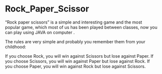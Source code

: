 # Rock_Paper_Scissor

“Rock paper scissors” is a simple and interesting game and the most popular game, which most of us has been played between classes, now you can play using JAVA on computer . 

The rules are very simple and probably you remember them from your childhood:

If you choose Rock, you will win against Scissors but lose against Paper.
If you choose Scissors, you will win against Paper but lose against Rock.
If you choose Paper, you will win against Rock but lose against Scissors.
